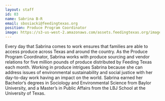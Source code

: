 ```yaml
---
layout: staff
id: 03
name: Sabrina B-R
email: sbosiacki@feedingtexas.org
position: Produce Program Coordinator
image: https://s3-us-west-2.amazonaws.com/assets.feedingtexas.org/images/staff/sabrina-b-r.JPG
---
```

Every day that Sabrina comes to work ensures that families are able to access produce across Texas and around the country. As the Produce Program Coordinator, Sabrina works with produce sourcing and vendor relations for five million pounds of produce distributed by Feeding Texas each month. Working in produce intrigues Sabrina because she can address issues of environmental sustainability and social justice with her day-to-day work having an impact on the world. Sabrina earned her Bachelor’s degrees in Sociology and Environmental Science from Baylor University, and a Master’s in Public Affairs from the LBJ School at the University of Texas.
